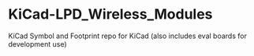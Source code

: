 # KiCad-LPD_Wireless_Modules
KiCad Symbol and Footprint repo for KiCad (also includes eval boards for development use)
